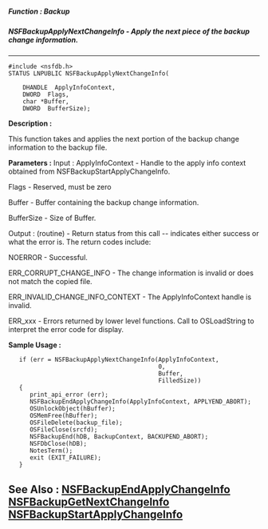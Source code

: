 ##### Function : Backup
##### NSFBackupApplyNextChangeInfo - Apply the next piece of the backup change information.
---
```
#include <nsfdb.h>
STATUS LNPUBLIC NSFBackupApplyNextChangeInfo(

	DHANDLE  ApplyInfoContext,
	DWORD  Flags,
	char *Buffer,
	DWORD  BufferSize);
```
**Description :**

This function takes and applies the next portion of the backup change 
information to the backup file.

**Parameters :**
Input :
ApplyInfoContext  -  Handle to the apply info context obtained from NSFBackupStartApplyChangeInfo.

Flags  -  Reserved, must be zero

Buffer  -  Buffer containing the backup change information.

BufferSize  -  Size of Buffer.

Output :
(routine)  -  Return status from this call -- indicates either success or what the error is. The return codes include:

NOERROR - Successful.

ERR_CORRUPT_CHANGE_INFO - The change information is invalid or does not match the copied file.

ERR_INVALID_CHANGE_INFO_CONTEXT - The ApplyInfoContext handle is invalid.

ERR_xxx - Errors returned by lower level functions.  Call to OSLoadString to interpret the error code for display.



**Sample Usage :**
```
   if (err = NSFBackupApplyNextChangeInfo(ApplyInfoContext,
                                          0,
                                          Buffer,
                                          FilledSize))
   {
      print_api_error (err);
      NSFBackupEndApplyChangeInfo(ApplyInfoContext, APPLYEND_ABORT);
      OSUnlockObject(hBuffer);
      OSMemFree(hBuffer);
      OSFileDelete(backup_file);
      OSFileClose(srcfd);
      NSFBackupEnd(hDB, BackupContext, BACKUPEND_ABORT);
      NSFDbClose(hDB);
      NotesTerm();
      exit (EXIT_FAILURE);
   }

```
**See Also :**
[NSFBackupEndApplyChangeInfo](/domino-c-api-docs/reference/Func/NSFBackupEndApplyChangeInfo)
[NSFBackupGetNextChangeInfo](/domino-c-api-docs/reference/Func/NSFBackupGetNextChangeInfo)
[NSFBackupStartApplyChangeInfo](/domino-c-api-docs/reference/Func/NSFBackupStartApplyChangeInfo)
---
